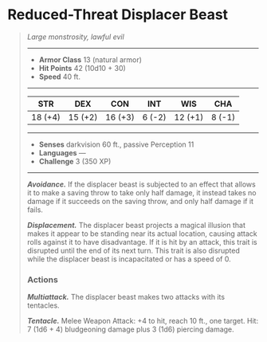 # Reduced-Threat Displacer Beast
>*Large monstrosity, lawful evil*
>___
>- **Armor Class** 13 (natural armor)
>- **Hit Points** 42 (10d10 + 30)
>- **Speed** 40 ft.
>___
>|STR|DEX|CON|INT|WIS|CHA|
>|:---:|:---:|:---:|:---:|:---:|:---:|
>|18 (+4)|15 (+2)|16 (+3)|6 (-2)|12 (+1)|8 (-1)|
>___
>- **Senses** darkvision 60 ft., passive Perception 11
>- **Languages** —
>- **Challenge** 3 (350 XP)
>___
>***Avoidance.*** If the displacer beast is subjected to an effect that allows it to make a saving throw to take only half damage, it instead takes no damage if it succeeds on the saving throw, and only half damage if it fails.  
>
>***Displacement.*** The displacer beast projects a magical illusion that makes it appear to be standing near its actual location, causing attack rolls against it to have disadvantage. If it is hit by an attack, this trait is disrupted until the end of its next turn. This trait is also disrupted while the displacer beast is incapacitated or has a speed of 0.  
>
>### Actions
>***Multiattack.*** The displacer beast makes two attacks with its tentacles.  
>
>***Tentacle.*** Melee Weapon Attack: +4 to hit, reach 10 ft., one target. Hit: 7 (1d6 + 4) bludgeoning damage plus 3 (1d6) piercing damage.